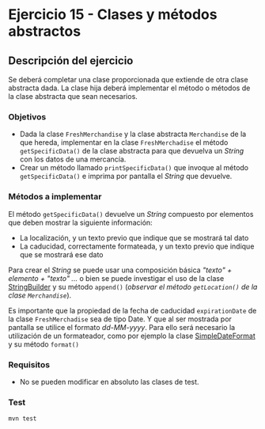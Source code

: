 # Ejercicio 15 - Clases y métodos abstractos
## Descripción del ejercicio
Se deberá completar una clase proporcionada que extiende de otra clase abstracta dada. La clase hija deberá implementar el método o métodos 
de la clase abstracta que sean necesarios.

### Objetivos
* Dada la clase ``FreshMerchandise`` y la clase abstracta ``Merchandise`` de la que hereda, implementar en la clase ``FreshMerchadise`` el 
  método ``getSpecificData()`` de la clase abstracta para que devuelva un *String* con los datos de una mercancía.
* Crear un método llamado ``printSpecificData()`` que invoque al método ``getSpecificData()`` e imprima por pantalla el *String* que 
  devuelve.
  

### Métodos a implementar
El método ``getSpecificData()`` devuelve un *String* compuesto por elementos que deben mostrar la siguiente información:
* La localización, y un texto previo que indique que se mostrará tal dato
* La caducidad, correctamente formateada, y un texto previo que indique que se mostrará ese dato

Para crear el *String* se puede usar una composición básica *"texto" + elemento + "texto" ...* o bien se puede investigar el uso de la 
  clase [StringBuilder](https://docs.oracle.com/javase/8/docs/api/java/lang/StringBuilder.html) y su método ``append()`` (*observar 
 el método ``getLocation()`` de la clase ``Merchandise``*).

Es importante que la propiedad de la fecha de caducidad ``expirationDate`` de la clase ``FreshMerchadise`` sea de tipo Date. Y que 
al ser mostrada por pantalla se utilice el formato *dd-MM-yyyy*. Para ello será necesario la utilización de un formateador, como por 
ejemplo la clase [SimpleDateFormat](https://docs.oracle.com/javase/8/docs/api/java/text/SimpleDateFormat.html) y su método ``format()``

### Requisitos
* No se pueden modificar en absoluto las clases de test.

### Test

```
mvn test
```
